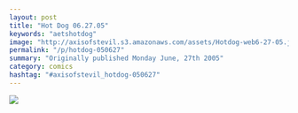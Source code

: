 ```yaml
---
layout: post
title: "Hot Dog 06.27.05"
keywords: "aetshotdog"
image: "http://axisofstevil.s3.amazonaws.com/assets/Hotdog-web6-27-05.jpg"
permalink: "/p/hotdog-050627"
summary: "Originally published Monday June, 27th 2005"
category: comics
hashtag: "#axisofstevil_hotdog-050627"
---
```


![](http://axisofstevil.s3.amazonaws.com/assets/Hotdog-web6-27-05.jpg)
